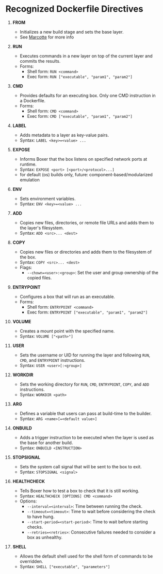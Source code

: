 # Recognized Dockerfile Directives

1. **FROM**
   - Initializes a new build stage and sets the base layer.
   - See [Marcotte](https://github.com/dphilla/marcotte) for more info

2. **RUN**
   - Executes commands in a new layer on top of the current layer and commits the results.
   - Forms:
     - Shell form: `RUN <command>`
     - Exec form: `RUN ["executable", "param1", "param2"]`

3. **CMD**
   - Provides defaults for an executing box. Only one CMD instruction in a Dockerfile.
   - Forms:
     - Shell form: `CMD <command>`
     - Exec form: `CMD ["executable", "param1", "param2"]`

4. **LABEL**
   - Adds metadata to a layer as key-value pairs.
   - Syntax: `LABEL <key>=<value> ...`

5. **EXPOSE**
   - Informs Boxer that the box listens on specified network ports at runtime.
   - Syntax: `EXPOSE <port> [<port>/<protocol>...]`
   - for default (os) builds only, future: component-based/modularized emulation

6. **ENV**
   - Sets environment variables.
   - Syntax: `ENV <key>=<value> ...`

7. **ADD**
   - Copies new files, directories, or remote file URLs and adds them to the layer's filesystem.
   - Syntax: `ADD <src>... <dest>`

8. **COPY**
   - Copies new files or directories and adds them to the filesystem of the box.
   - Syntax: `COPY <src>... <dest>`
   - Flags:
     - `--chown=<user>:<group>`: Set the user and group ownership of the copied files.

9. **ENTRYPOINT**
   - Configures a box that will run as an executable.
   - Forms:
     - Shell form: `ENTRYPOINT <command>`
     - Exec form: `ENTRYPOINT ["executable", "param1", "param2"]`

10. **VOLUME**
    - Creates a mount point with the specified name.
    - Syntax: `VOLUME ["<path>"]`

11. **USER**
    - Sets the username or UID for running the layer and following `RUN`, `CMD`, and `ENTRYPOINT` instructions.
    - Syntax: `USER <user>[:<group>]`

12. **WORKDIR**
    - Sets the working directory for `RUN`, `CMD`, `ENTRYPOINT`, `COPY`, and `ADD` instructions.
    - Syntax: `WORKDIR <path>`

13. **ARG**
    - Defines a variable that users can pass at build-time to the builder.
    - Syntax: `ARG <name>[=<default value>]`

14. **ONBUILD**
    - Adds a trigger instruction to be executed when the layer is used as the base for another build.
    - Syntax: `ONBUILD <INSTRUCTION>`

15. **STOPSIGNAL**
    - Sets the system call signal that will be sent to the box to exit.
    - Syntax: `STOPSIGNAL <signal>`

16. **HEALTHCHECK**
    - Tells Boxer how to test a box to check that it is still working.
    - Syntax: `HEALTHCHECK [OPTIONS] CMD <command>`
    - Options:
      - `--interval=<interval>`: Time between running the check.
      - `--timeout=<timeout>`: Time to wait before considering the check to have hung.
      - `--start-period=<start-period>`: Time to wait before starting checks.
      - `--retries=<retries>`: Consecutive failures needed to consider a box as unhealthy.

17. **SHELL**
    - Allows the default shell used for the shell form of commands to be overridden.
    - Syntax: `SHELL ["executable", "parameters"]`
